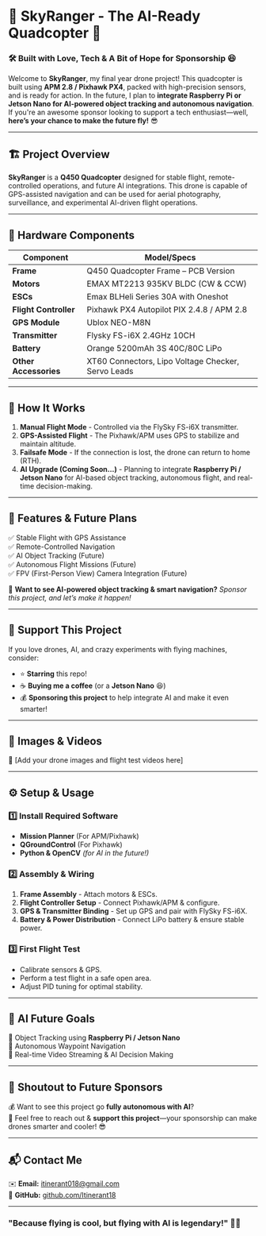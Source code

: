 # 🚁 SkyRanger - The AI-Ready Quadcopter 🚀  

### 🛠️ Built with Love, Tech & A Bit of Hope for Sponsorship 😆  

Welcome to **SkyRanger**, my final year drone project! This quadcopter is built using **APM 2.8 / Pixhawk PX4**, packed with high-precision sensors, and is ready for action. In the future, I plan to **integrate Raspberry Pi or Jetson Nano for AI-powered object tracking and autonomous navigation**. If you're an awesome sponsor looking to support a tech enthusiast—well, **here’s your chance to make the future fly!** 😎  

---

## 🏗️ Project Overview  

**SkyRanger** is a **Q450 Quadcopter** designed for stable flight, remote-controlled operations, and future AI integrations. This drone is capable of GPS-assisted navigation and can be used for aerial photography, surveillance, and experimental AI-driven flight operations.  

---

## 🔩 Hardware Components  

| Component | Model/Specs |
|-----------|------------|
| **Frame** | Q450 Quadcopter Frame – PCB Version |
| **Motors** | EMAX MT2213 935KV BLDC (CW & CCW) |
| **ESCs** | Emax BLHeli Series 30A with Oneshot |
| **Flight Controller** | Pixhawk PX4 Autopilot PIX 2.4.8 / APM 2.8 |
| **GPS Module** | Ublox NEO-M8N |
| **Transmitter** | Flysky FS-i6X 2.4GHz 10CH |
| **Battery** | Orange 5200mAh 3S 40C/80C LiPo |
| **Other Accessories** | XT60 Connectors, Lipo Voltage Checker, Servo Leads |

---

## 🧠 How It Works  

1. **Manual Flight Mode** - Controlled via the FlySky FS-i6X transmitter.  
2. **GPS-Assisted Flight** - The Pixhawk/APM uses GPS to stabilize and maintain altitude.  
3. **Failsafe Mode** - If the connection is lost, the drone can return to home (RTH).  
4. **AI Upgrade (Coming Soon...)** - Planning to integrate **Raspberry Pi / Jetson Nano** for AI-based object tracking, autonomous flight, and real-time decision-making.  

---

## 🎯 Features & Future Plans  

✅ Stable Flight with GPS Assistance  
✅ Remote-Controlled Navigation  
✅ AI Object Tracking (Future)  
✅ Autonomous Flight Missions (Future)  
✅ FPV (First-Person View) Camera Integration (Future)  

🚀 **Want to see AI-powered object tracking & smart navigation?** *Sponsor this project, and let’s make it happen!*  

---

## 🤝 Support This Project  

If you love drones, AI, and crazy experiments with flying machines, consider:  
- ⭐ **Starring** this repo!  
- ☕ **Buying me a coffee** (or a **Jetson Nano** 😆)  
- 💰 **Sponsoring this project** to help integrate AI and make it even smarter!  

---

## 📸 Images & Videos  

🚀 [Add your drone images and flight test videos here]  

---

## ⚙️ Setup & Usage  

### 1️⃣ Install Required Software  
- **Mission Planner** (For APM/Pixhawk)  
- **QGroundControl** (For Pixhawk)  
- **Python & OpenCV** *(for AI in the future!)*  

### 2️⃣ Assembly & Wiring  
1. **Frame Assembly** - Attach motors & ESCs.  
2. **Flight Controller Setup** - Connect Pixhawk/APM & configure.  
3. **GPS & Transmitter Binding** - Set up GPS and pair with FlySky FS-i6X.  
4. **Battery & Power Distribution** - Connect LiPo battery & ensure stable power.  

### 3️⃣ First Flight Test  
- Calibrate sensors & GPS.  
- Perform a test flight in a safe open area.  
- Adjust PID tuning for optimal stability.  

---

## 🎯 AI Future Goals  

🚁 Object Tracking using **Raspberry Pi / Jetson Nano**  
🎯 Autonomous Waypoint Navigation  
📡 Real-time Video Streaming & AI Decision Making  

---

## 📢 Shoutout to Future Sponsors  

💰 Want to see this project go **fully autonomous with AI**?  
💌 Feel free to reach out & **support this project**—your sponsorship can make drones smarter and cooler! 😎  

---

## 📬 Contact Me  

✉️ **Email:** [itinerant018@gmail.com](mailto:itinerant018@gmail.com)  
🔗 **GitHub:** [github.com/Itinerant18](https://github.com/Itinerant18)  

---

### **"Because flying is cool, but flying with AI is legendary!"** 🚁🔥  
